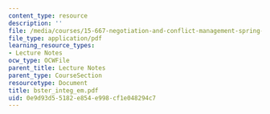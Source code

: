 ```yaml
---
content_type: resource
description: ''
file: /media/courses/15-667-negotiation-and-conflict-management-spring-2001/0e9d93d55182e854e998cf1e048294c7_bster_integ_em.pdf
file_type: application/pdf
learning_resource_types:
- Lecture Notes
ocw_type: OCWFile
parent_title: Lecture Notes
parent_type: CourseSection
resourcetype: Document
title: bster_integ_em.pdf
uid: 0e9d93d5-5182-e854-e998-cf1e048294c7
---
```

